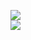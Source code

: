[![](https://img.shields.io/badge/Made%20With-Github%20Spray-lightgrey.svg?style=for-the-badge&logo=github)](https://github.com/Annihil/github-spray#6063)  
[![](https://i.imgur.com/2DrTn0Z.gif)](https://github.com/Annihil/github-spray)